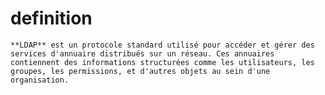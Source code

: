 # **definition** 
	**LDAP** est un protocole standard utilisé pour accéder et gérer des services d'annuaire distribués sur un réseau. Ces annuaires contiennent des informations structurées comme les utilisateurs, les groupes, les permissions, et d'autres objets au sein d'une organisation.
